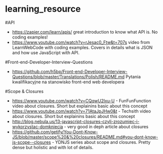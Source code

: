 # learning_resource


#API
- https://zapier.com/learn/apis/ great introduction to know what API is. No coding examples!
- https://www.youtube.com/watch?v=rJesac0_Ftw&t=707s video from LearnWebCode with coding examples. Covers in details what is JSON and how use JavaScript with API.


#Front-end-Developer-Interview-Questions
 - https://github.com/h5bp/Front-end-Developer-Interview-Questions/blob/master/Translations/Polish/README.md Pytania kwalifikacyjne na stanowisko front-end web developera
 
 #Scope & Closures
 - https://www.youtube.com/watch?v=CQqwU2Ixu-U - FunFunFunction video about closures. Short but explainins basic about this concept
 - https://www.youtube.com/watch?v=71AtaJpJHw0&t - Techsith video about closures. Short but explainins basic about this concept
 - http://blog.nebula.us/13-javascript-closures-czyli-zrozumiec-i-wykorzystac-domkniecia - very good in deph article about closures
 - https://github.com/getify/You-Dont-Know-JS/blob/master/scope%20&%20closures/README.md#you-dont-know-js-scope--closures - YDNJS series about scope and closures. Pretty dense but holistic and with lot of details.
